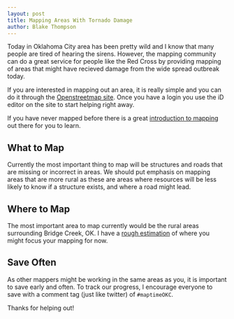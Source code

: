 ```yaml
---
layout: post
title: Mapping Areas With Tornado Damage
author: Blake Thompson
---
```


Today in Oklahoma City area has been pretty wild and I know that many people are tired of hearing the sirens. However, the mapping community can do a great service for people like the Red Cross by providing mapping of areas that might have recieved damage from the wide spread outbreak today. 

If you are interested in mapping out an area, it is really simple and you can do it through the [Openstreetmap site](http://www.openstreetmap.org/). Once you have a login you use the iD editor on the site to start helping right away.

If you have never mapped before there is a great [introduction to mapping](http://learnosm.org/en/beginner/introduction/) out there for you to learn.

## What to Map

Currently the most important thing to map will be structures and roads that are missing or incorrect in areas. We should put emphasis on mapping areas that are more rural as these are areas where resources will be less likely to know if a structure exists, and where a road might lead.

## Where to Map

The most important area to map currently would be the rural areas surrounding Bridge Creek, OK. I have a [rough estimation](https://gist.github.com/flippmoke/cede7a9973c97a333782) of where you might focus your mapping for now. 

## Save Often

As other mappers might be working in the same areas as you, it is important to save early and often. To track our progress, I encourage everyone to save with a comment tag (just like twitter) of `#maptimeOKC`.

Thanks for helping out!
